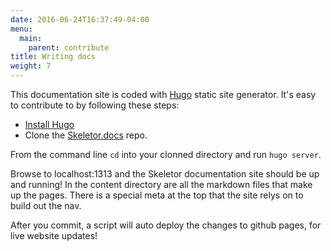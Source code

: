 ```yaml
---
date: 2016-06-24T16:37:49-04:00
menu:
  main:
    parent: contribute
title: Writing docs
weight: 7
---
```


This documentation site is coded with [Hugo](http://gohugo.io/) static site generator. It's easy to contribute to by following these steps:

* [Install Hugo](http://gohugo.io/overview/installing/)
* Clone the [Skeletor.docs](https://github.com/delphic-digital/Skeletor.docs) repo.

From the command line `cd` into your clonned directory and run `hugo server`.

Browse to localhost:1313 and the Skeletor documentation site should be up and running! In the content directory are all the markdown files that make up the pages. There is a special meta at the top that the site relys on to build out the nav.

After you commit, a script will auto deploy the changes to github pages, for live website updates!